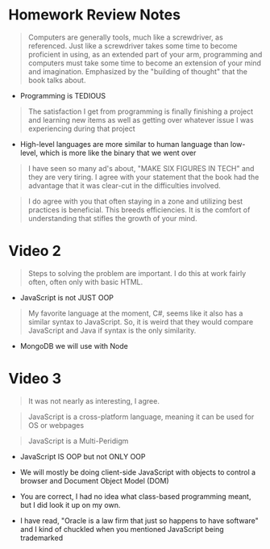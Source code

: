 # Homework Review Notes #
> Computers are generally tools, much like a screwdriver, as referenced. Just like a screwdriver takes some time to become proficient in using, as an extended part of your arm, programming and
> computers must take some time to become an extension of your mind and imagination. Emphasized by the "building of thought" that the book talks about.

* Programming is TEDIOUS
> The satisfaction I get from programming is finally finishing a project and learning new items as well as getting over whatever issue I was experiencing during that project

* High-level languages are more similar to human language than low-level, which is more like the binary that we went over

> I have seen so many ad's about, "MAKE SIX FIGURES IN TECH" and they are very tiring. I agree with your statement that the book had the advantage that it was clear-cut in the difficulties involved.

> I do agree with you that often staying in a zone and utilizing best practices is beneficial. This breeds efficiencies. It is the comfort of understanding that stifles the growth of your mind.

# Video 2 #
> Steps to solving the problem are important. I do this at work fairly often, often only with basic HTML.

* JavaScript is not JUST OOP

> My favorite language at the moment, C#, seems like it also has a similar syntax to JavaScript. So, it is weird that they would compare JavaScript and Java if syntax is the only similarity.

* MongoDB we will use with Node

# Video 3 #
> It was not nearly as interesting, I agree.

> JavaScript is a cross-platform language, meaning it can be used for OS or webpages

> JavaScript is a Multi-Peridigm

* JavaScript IS OOP but not ONLY OOP

* We will mostly be doing client-side JavaScript with objects to control a browser and Document Object Model (DOM)

* You are correct, I had no idea what class-based programming meant, but I did look it up on my own.

* I have read, "Oracle is a law firm that just so happens to have software" and I kind of chuckled when you mentioned JavaScript being trademarked
